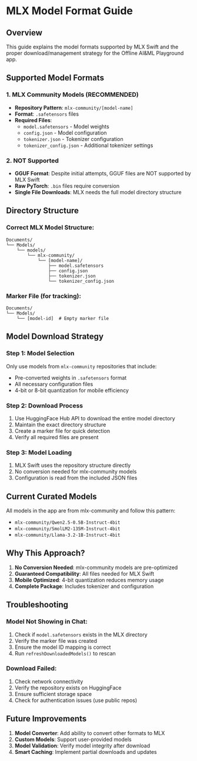# MLX Model Format Guide

## Overview
This guide explains the model formats supported by MLX Swift and the proper download/management strategy for the Offline AI&ML Playground app.

## Supported Model Formats

### 1. MLX Community Models (RECOMMENDED)
- **Repository Pattern**: `mlx-community/[model-name]`
- **Format**: `.safetensors` files
- **Required Files**:
  - `model.safetensors` - Model weights
  - `config.json` - Model configuration
  - `tokenizer.json` - Tokenizer configuration
  - `tokenizer_config.json` - Additional tokenizer settings

### 2. NOT Supported
- **GGUF Format**: Despite initial attempts, GGUF files are NOT supported by MLX Swift
- **Raw PyTorch**: `.bin` files require conversion
- **Single File Downloads**: MLX needs the full model directory structure

## Directory Structure

### Correct MLX Model Structure:
```
Documents/
└── Models/
    └── models/
        └── mlx-community/
            └── [model-name]/
                ├── model.safetensors
                ├── config.json
                ├── tokenizer.json
                └── tokenizer_config.json
```

### Marker File (for tracking):
```
Documents/
└── Models/
    └── [model-id]  # Empty marker file
```

## Model Download Strategy

### Step 1: Model Selection
Only use models from `mlx-community` repositories that include:
- Pre-converted weights in `.safetensors` format
- All necessary configuration files
- 4-bit or 8-bit quantization for mobile efficiency

### Step 2: Download Process
1. Use HuggingFace Hub API to download the entire model directory
2. Maintain the exact directory structure
3. Create a marker file for quick detection
4. Verify all required files are present

### Step 3: Model Loading
1. MLX Swift uses the repository structure directly
2. No conversion needed for mlx-community models
3. Configuration is read from the included JSON files

## Current Curated Models

All models in the app are from mlx-community and follow this pattern:
- `mlx-community/Qwen2.5-0.5B-Instruct-4bit`
- `mlx-community/SmolLM2-135M-Instruct-4bit`
- `mlx-community/Llama-3.2-1B-Instruct-4bit`

## Why This Approach?

1. **No Conversion Needed**: mlx-community models are pre-optimized
2. **Guaranteed Compatibility**: All files needed for MLX Swift
3. **Mobile Optimized**: 4-bit quantization reduces memory usage
4. **Complete Package**: Includes tokenizer and configuration

## Troubleshooting

### Model Not Showing in Chat:
1. Check if `model.safetensors` exists in the MLX directory
2. Verify the marker file was created
3. Ensure the model ID mapping is correct
4. Run `refreshDownloadedModels()` to rescan

### Download Failed:
1. Check network connectivity
2. Verify the repository exists on HuggingFace
3. Ensure sufficient storage space
4. Check for authentication issues (use public repos)

## Future Improvements

1. **Model Converter**: Add ability to convert other formats to MLX
2. **Custom Models**: Support user-provided models
3. **Model Validation**: Verify model integrity after download
4. **Smart Caching**: Implement partial downloads and updates